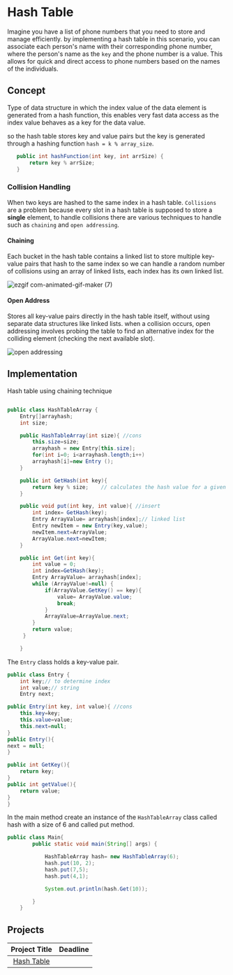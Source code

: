 # Hash Table

Imagine you have a list of phone numbers that you need to store and manage efficiently. by implementing a hash table in this scenario, you can associate each person's name with their corresponding phone number, where the person's name as the `key` and the phone number is a value. This allows for quick and direct access to phone numbers based on the names of the individuals.

## Concept

 Type of data structure in which the index value of the data element is generated from a hash function, this enables very fast data access as the index value behaves as a key for the data value.
 
 so the hash table stores key and value pairs but the key is generated through a hashing function `hash = k % array_size`.

 ```java
    public int hashFunction(int key, int arrSize) {
        return key % arrSize;
    }
```



### Collision Handling

When two keys are hashed to the same index in a hash table. `Collisions` are a problem because every slot in a hash table is supposed to store a **single** element, to handle collisions there are various techniques to handle such as `chaining` and `open addressing`.


#### Chaining

 Each bucket in the hash table contains a linked list to store multiple key-value pairs that hash to the same index
 so we can handle a random number of collisions using an array of linked lists, each index has its own linked list.
 
 ![ezgif com-animated-gif-maker (7)](https://github.com/SAFCSP-Team/data-structures-and-algorithms-bootcamp/assets/148945652/280ae568-3431-43e1-a700-1cb70fb75ada)

 
#### Open Address

Stores all key-value pairs directly in the hash table itself, without using separate data structures like linked lists.
when a collision occurs, open addressing involves probing the table to find an alternative index for the colliding element (checking the next available slot).

![open addressing](https://github.com/SAFCSP-Team/data-structures-and-algorithms-bootcamp/assets/148945652/7eccfdfc-e047-45bf-8182-43574b208ecd)


## Implementation

Hash table using chaining technique 

```java

public class HashTableArray {
    Entry[]arrayhash;
    int size;

    public HashTableArray(int size){ //cons
        this.size=size;  
        arrayhash = new Entry[this.size];
        for(int i=0; i<arrayhash.length;i++)
        arrayhash[i]=new Entry ();
    }

    public int GetHash(int key){ 
        return key % size;    // calculates the hash value for a given key
    }

    public void put(int key, int value){ //insert
        int index= GetHash(key);
        Entry ArrayValue= arrayhash[index];// linked list
        Entry newItem = new Entry(key,value);
        newItem.next=ArrayValue;
        ArrayValue.next=newItem;
    }

    public int Get(int key){
        int value = 0;
        int index=GetHash(key);
        Entry ArrayValue= arrayhash[index];
        while (ArrayValue!=null) {
            if(ArrayValue.GetKey() == key){
                value= ArrayValue.value;
                break;
            }
            ArrayValue=ArrayValue.next;
        }
        return value;
     }

    } 
```

The `Entry` class holds a key-value pair.

```java
public class Entry {
    int key;// to determine index
    int value;// string
    Entry next;

public Entry(int key, int value){ //cons
    this.key=key;
    this.value=value;
    this.next=null;
}
public Entry(){
next = null;
}

public int GetKey(){
    return key;
}
public int getValue(){
    return value;
}
}
```
In the main method create an instance of the `HashTableArray` class called hash with a size of 6 and called put method.

```java
public class Main{
        public static void main(String[] args) {

            HashTableArray hash= new HashTableArray(6);
            hash.put(10, 2);
            hash.put(7,5);
            hash.put(4,1);

            System.out.println(hash.Get(10));

        }
    }
```

## Projects
| Project Title | Deadline |
:-----------:|:-------------|
|[Hash Table](https://github.com/SAFCSP-Team/hash-table-project/blob/main/README.md)|


